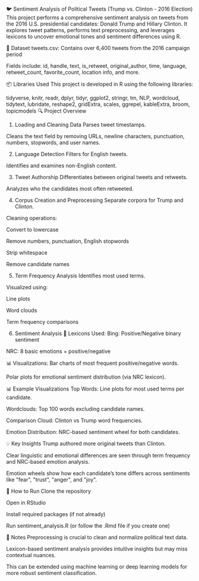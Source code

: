 🐦 Sentiment Analysis of Political Tweets (Trump vs. Clinton - 2016 Election)
This project performs a comprehensive sentiment analysis on tweets from the 2016 U.S. presidential candidates: Donald Trump and Hillary Clinton. It explores tweet patterns, performs text preprocessing, and leverages lexicons to uncover emotional tones and sentiment differences using R.

📁 Dataset
tweets.csv: Contains over 6,400 tweets from the 2016 campaign period

Fields include: id, handle, text, is_retweet, original_author, time, language, retweet_count, favorite_count, location info, and more.

📦 Libraries Used
This project is developed in R using the following libraries:

tidyverse, knitr, readr, dplyr, tidyr, ggplot2, stringr, tm, NLP, wordcloud, tidytext, lubridate, 
reshape2, gridExtra, scales, ggrepel, kableExtra, broom, topicmodels
🔍 Project Overview
1. Loading and Cleaning Data
Parses tweet timestamps.

Cleans the text field by removing URLs, newline characters, punctuation, numbers, stopwords, and user names.

2. Language Detection
Filters for English tweets.

Identifies and examines non-English content.

3. Tweet Authorship
Differentiates between original tweets and retweets.

Analyzes who the candidates most often retweeted.

4. Corpus Creation and Preprocessing
Separate corpora for Trump and Clinton.

Cleaning operations:

Convert to lowercase

Remove numbers, punctuation, English stopwords

Strip whitespace

Remove candidate names

5. Term Frequency Analysis
Identifies most used terms.

Visualized using:

Line plots

Word clouds

Term frequency comparisons

6. Sentiment Analysis
📘 Lexicons Used:
Bing: Positive/Negative binary sentiment

NRC: 8 basic emotions + positive/negative

📊 Visualizations:
Bar charts of most frequent positive/negative words.

Polar plots for emotional sentiment distribution (via NRC lexicon).

📊 Example Visualizations
Top Words: Line plots for most used terms per candidate.

Wordclouds: Top 100 words excluding candidate names.

Comparison Cloud: Clinton vs Trump word frequencies.

Emotion Distribution: NRC-based sentiment wheel for both candidates.

💡 Key Insights
Trump authored more original tweets than Clinton.

Clear linguistic and emotional differences are seen through term frequency and NRC-based emotion analysis.

Emotion wheels show how each candidate’s tone differs across sentiments like "fear", "trust", "anger", and "joy".

🚀 How to Run
Clone the repository

Open in RStudio

Install required packages (if not already)

Run sentiment_analysis.R (or follow the .Rmd file if you create one)

📌 Notes
Preprocessing is crucial to clean and normalize political text data.

Lexicon-based sentiment analysis provides intuitive insights but may miss contextual nuances.

This can be extended using machine learning or deep learning models for more robust sentiment classification.
